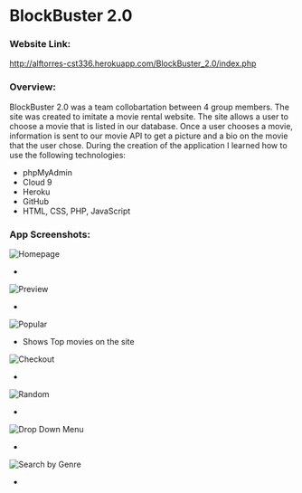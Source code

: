 # BlockBuster 2.0
### Website Link:
http://alftorres-cst336.herokuapp.com/BlockBuster_2.0/index.php

### Overview:
BlockBuster 2.0 was a team collobartation between 4 group members. The site was created to imitate a movie rental website. The site allows a user to choose a movie that is listed in our database. Once a user chooses a movie, information is sent to our movie API to get a picture and a bio on the movie that the user chose. During the creation of the application I learned how to use the following technologies:

+ phpMyAdmin
+ Cloud 9
+ Heroku
+ GitHub
+ HTML, CSS, PHP, JavaScript

### App Screenshots:

![Homepage](http://i66.tinypic.com/2dt4x83.png)

+

![Preview](http://i65.tinypic.com/5yauxk.png)

+

![Popular](http://i64.tinypic.com/20qjd6e.png)

+ Shows Top movies on the site

![Checkout](http://i64.tinypic.com/vya0wz.png)

+

![Random](http://i68.tinypic.com/2v34nti.png)

+

![Drop Down Menu](http://i65.tinypic.com/axlhjm.png)

+

![Search by Genre](http://i65.tinypic.com/2v9stb5.png)

+

